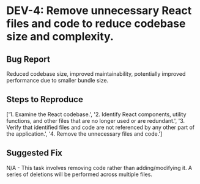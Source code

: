 # DEV-4: Remove unnecessary React files and code to reduce codebase size and complexity.

## Bug Report
Reduced codebase size, improved maintainability, potentially improved performance due to smaller bundle size.

## Steps to Reproduce
['1. Examine the React codebase.', '2. Identify React components, utility functions, and other files that are no longer used or are redundant.', '3. Verify that identified files and code are not referenced by any other part of the application.', '4. Remove the unnecessary files and code.']

## Suggested Fix
N/A - This task involves removing code rather than adding/modifying it. A series of deletions will be performed across multiple files.
